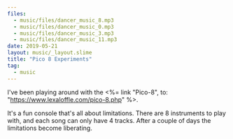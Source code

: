 ```yaml
---
files:
  - music/files/dancer_music_8.mp3
  - music/files/dancer_music_0.mp3
  - music/files/dancer_music_3.mp3
  - music/files/dancer_music_11.mp3
date: 2019-05-21
layout: music/_layout.slime
title: "Pico 8 Experiments"
tag:
  - music
---
```


I've been playing around with the <%= link "Pico-8", to:
"https://www.lexaloffle.com/pico-8.php" %>.

It's a fun console that's all
about limitations. There are 8 instruments to play with, and each song can
only have 4 tracks. After a couple of days the limitations become
liberating.
